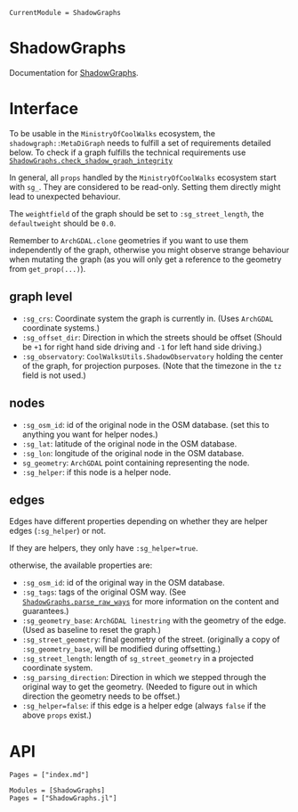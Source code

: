 ```@meta
CurrentModule = ShadowGraphs
```

# ShadowGraphs

Documentation for [ShadowGraphs](https://github.com/SuperGrobi/ShadowGraphs.jl).


# Interface
To be usable in the `MinistryOfCoolWalks` ecosystem, the `shadowgraph::MetaDiGraph` needs to fulfill
a set of requirements detailed below. To check if a graph fulfills the technical requirements use [`ShadowGraphs.check_shadow_graph_integrity`](@ref)

In general, all `props` handled by the `MinistryOfCoolWalks` ecosystem start with `sg_`.
They are considered to be read-only. Setting them directly might lead to unexpected behaviour.

The `weightfield` of the graph should be set to `:sg_street_length`, the `defaultweight` should be `0.0`.

Remember to `ArchGDAL.clone` geometries if you want to use them independently of the graph, otherwise
you might observe strange behaviour when mutating the graph (as you will only get a reference to the geometry from `get_prop(...)`).

## graph level
- `:sg_crs`: Coordinate system the graph is currently in. (Uses `ArchGDAL` coordinate systems.)
- `:sg_offset_dir`: Direction in which the streets should be offset (Should be `+1` for right hand side driving and `-1` for left hand side driving.)
- `:sg_observatory`: `CoolWalksUtils.ShadowObservatory` holding the center of the graph, for projection purposes. (Note that the timezone in the `tz` field is not used.)

## nodes
- `:sg_osm_id`: id of the original node in the OSM database. (set this to anything you want for helper nodes.)
- `:sg_lat`: latitude of the original node in the OSM database.
- `:sg_lon`: longitude of the original node in the OSM database.
- `sg_geometry`: `ArchGDAL` point containing representing the node.
- `:sg_helper`: if this node is a helper node.

## edges
Edges have different properties depending on whether they are helper edges (`:sg_helper`) or not.

If they are helpers, they only have `:sg_helper=true`.

otherwise, the available properties are:
- `:sg_osm_id`: id of the original way in the OSM database.
- `:sg_tags`: tags of the original OSM way. (See [`ShadowGraphs.parse_raw_ways`](@ref) for more information on the content and guarantees.)
- `:sg_geometry_base`: `ArchGDAL linestring` with the geometry of the edge. (Used as baseline to reset the graph.)
- `:sg_street_geometry`: final geometry of the street. (originally a copy of `:sg_geometry_base`, will be modified during offsetting.)
- `:sg_street_length`: length of `sg_street_geometry` in a projected coordinate system.
- `:sg_parsing_direction`: Direction in which we stepped through the original way to get the geometry. (Needed to figure out in which direction the geometry needs to be offset.)
- `:sg_helper=false`: if this edge is a helper edge (always `false` if the above `props` exist.)

# API

```@index
Pages = ["index.md"]
```

```@autodocs
Modules = [ShadowGraphs]
Pages = ["ShadowGraphs.jl"]
```